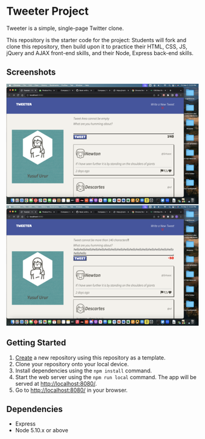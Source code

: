 # Tweeter Project

Tweeter is a simple, single-page Twitter clone.

This repository is the starter code for the project: Students will fork and clone this repository, then build upon it to practice their HTML, CSS, JS, jQuery and AJAX front-end skills, and their Node, Express back-end skills.

## Screenshots

!["Tweeter"](https://github.com/yusufurur/tweeter/blob/master/docs/Screenshot%202023-03-03%20at%205.23.13%20PM.png)
!["Tweeter"](https://github.com/yusufurur/tweeter/blob/master/docs/Screenshot%202023-03-03%20at%205.23.42%20PM.png)

## Getting Started

1. [Create](https://docs.github.com/en/repositories/creating-and-managing-repositories/creating-a-repository-from-a-template) a new repository using this repository as a template.
2. Clone your repository onto your local device.
3. Install dependencies using the `npm install` command.
3. Start the web server using the `npm run local` command. The app will be served at <http://localhost:8080/>.
4. Go to <http://localhost:8080/> in your browser.

## Dependencies

- Express
- Node 5.10.x or above
